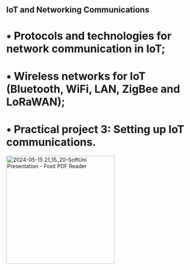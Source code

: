 ## IoT and Networking Communications

# • Protocols and technologies for network communication in IoT;
# • Wireless networks for IoT (Bluetooth, WiFi, LAN, ZigBee and LoRaWAN);
# • Practical project 3: Setting up IoT communications.


<img width="287" alt="2024-05-15 21_15_20-SoftUni Presentation - Foxit PDF Reader" src="https://github.com/svetlanasieber/Software-Engineering--Path-SoftUni/assets/135451084/85518369-3c1a-4ff4-92b0-bac2d2093b5d">
